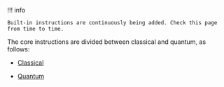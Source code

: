 
!!! info

    Built-in instructions are continuously being added. Check this page from time to time.


The core instructions are divided between classical and quantum, as follows:

- [Classical](classical_instr.md)

- [Quantum](quantum_instr.md)
